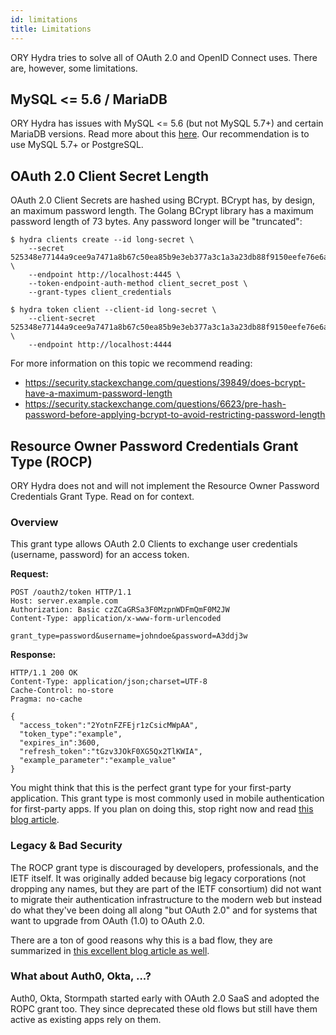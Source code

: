 ```yaml
---
id: limitations
title: Limitations
---
```


ORY Hydra tries to solve all of OAuth 2.0 and OpenID Connect uses. There are,
however, some limitations.

## MySQL <= 5.6 / MariaDB

ORY Hydra has issues with MySQL <= 5.6 (but not MySQL 5.7+) and certain MariaDB
versions. Read more about this [here](https://github.com/ory/hydra/issues/377).
Our recommendation is to use MySQL 5.7+ or PostgreSQL.

## OAuth 2.0 Client Secret Length

OAuth 2.0 Client Secrets are hashed using BCrypt. BCrypt has, by design, an
maximum password length. The Golang BCrypt library has a maximum password length
of 73 bytes. Any password longer will be "truncated":

```
$ hydra clients create --id long-secret \
	--secret 525348e77144a9cee9a7471a8b67c50ea85b9e3eb377a3c1a3a23db88f9150eefe76e6a339fdbc62b817595f53d72549d9ebe36438f8c2619846b963e9f43a94 \
	--endpoint http://localhost:4445 \
	--token-endpoint-auth-method client_secret_post \
	--grant-types client_credentials

$ hydra token client --client-id long-secret \
	--client-secret 525348e77144a9cee9a7471a8b67c50ea85b9e3eb377a3c1a3a23db88f9150eefe76e6a3 \
	--endpoint http://localhost:4444
```

For more information on this topic we recommend reading:

- https://security.stackexchange.com/questions/39849/does-bcrypt-have-a-maximum-password-length
- https://security.stackexchange.com/questions/6623/pre-hash-password-before-applying-bcrypt-to-avoid-restricting-password-length

## Resource Owner Password Credentials Grant Type (ROCP)

ORY Hydra does not and will not implement the Resource Owner Password
Credentials Grant Type. Read on for context.

### Overview

This grant type allows OAuth 2.0 Clients to exchange user credentials (username,
password) for an access token.

**Request:**

```
POST /oauth2/token HTTP/1.1
Host: server.example.com
Authorization: Basic czZCaGRSa3F0MzpnWDFmQmF0M2JW
Content-Type: application/x-www-form-urlencoded

grant_type=password&username=johndoe&password=A3ddj3w
```

**Response:**

```
HTTP/1.1 200 OK
Content-Type: application/json;charset=UTF-8
Cache-Control: no-store
Pragma: no-cache

{
  "access_token":"2YotnFZFEjr1zCsicMWpAA",
  "token_type":"example",
  "expires_in":3600,
  "refresh_token":"tGzv3JOkF0XG5Qx2TlKWIA",
  "example_parameter":"example_value"
}
```

You might think that this is the perfect grant type for your first-party
application. This grant type is most commonly used in mobile authentication for
first-party apps. If you plan on doing this, stop right now and read
[this blog article](https://www.ory.sh/oauth2-for-mobile-app-spa-browser).

### Legacy & Bad Security

The ROCP grant type is discouraged by developers, professionals, and the IETF
itself. It was originally added because big legacy corporations (not dropping
any names, but they are part of the IETF consortium) did not want to migrate
their authentication infrastructure to the modern web but instead do what
they've been doing all along "but OAuth 2.0" and for systems that want to
upgrade from OAuth (1.0) to OAuth 2.0.

There are a ton of good reasons why this is a bad flow, they are summarized in
[this excellent blog article as well](https://www.scottbrady91.com/OAuth/Why-the-Resource-Owner-Password-Credentials-Grant-Type-is-not-Authentication-nor-Suitable-for-Modern-Applications).

### What about Auth0, Okta, ...?

Auth0, Okta, Stormpath started early with OAuth 2.0 SaaS and adopted the ROPC
grant too. They since deprecated these old flows but still have them active as
existing apps rely on them.
